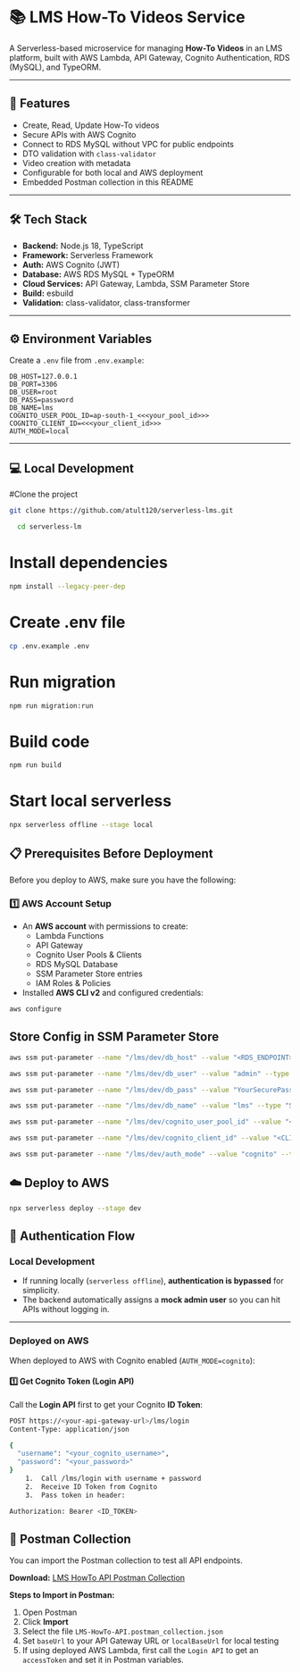 
# 📚 LMS How-To Videos Service

A Serverless-based microservice for managing **How-To Videos** in an LMS platform, built with AWS Lambda, API Gateway, Cognito Authentication, RDS (MySQL), and TypeORM.

---

## 🚀 Features
- Create, Read, Update How-To videos
- Secure APIs with AWS Cognito
- Connect to RDS MySQL without VPC for public endpoints
- DTO validation with `class-validator`
- Video creation with metadata
- Configurable for both local and AWS deployment
- Embedded Postman collection in this README

---

## 🛠️ Tech Stack
- **Backend:** Node.js 18, TypeScript
- **Framework:** Serverless Framework
- **Auth:** AWS Cognito (JWT)
- **Database:** AWS RDS MySQL + TypeORM
- **Cloud Services:** API Gateway, Lambda, SSM Parameter Store
- **Build:** esbuild
- **Validation:** class-validator, class-transformer

---

## ⚙️ Environment Variables
Create a `.env` file from `.env.example`:

```env
DB_HOST=127.0.0.1
DB_PORT=3306
DB_USER=root
DB_PASS=password
DB_NAME=lms
COGNITO_USER_POOL_ID=ap-south-1_<<<your_pool_id>>>
COGNITO_CLIENT_ID=<<<your_client_id>>>
AUTH_MODE=local
```

---

## 💻  Local Development

#Clone the project
```bash
git clone https://github.com/atult120/serverless-lms.git
```

```bash
  cd serverless-lm
```
# Install dependencies
```bash
npm install --legacy-peer-dep
```

# Create .env file
```bash
cp .env.example .env
```
# Run migration
```bash
npm run migration:run
```

# Build code
```bash
npm run build
```

# Start local serverless
```bash
npx serverless offline --stage local
```

## 📋 Prerequisites Before Deployment

Before you deploy to AWS, make sure you have the following:

### 1️⃣ AWS Account Setup
- An **AWS account** with permissions to create:
  - Lambda Functions
  - API Gateway
  - Cognito User Pools & Clients
  - RDS MySQL Database
  - SSM Parameter Store entries
  - IAM Roles & Policies
- Installed **AWS CLI v2** and configured credentials:
```bash
aws configure
```

## Store Config in SSM Parameter Store

```bash
aws ssm put-parameter --name "/lms/dev/db_host" --value "<RDS_ENDPOINT>" --type "String"

aws ssm put-parameter --name "/lms/dev/db_user" --value "admin" --type "String"

aws ssm put-parameter --name "/lms/dev/db_pass" --value "YourSecurePassword123" --type "SecureString"

aws ssm put-parameter --name "/lms/dev/db_name" --value "lms" --type "String"

aws ssm put-parameter --name "/lms/dev/cognito_user_pool_id" --value "<USER_POOL_ID>" --type "String"

aws ssm put-parameter --name "/lms/dev/cognito_client_id" --value "<CLIENT_ID>" --type "String"

aws ssm put-parameter --name "/lms/dev/auth_mode" --value "cognito" --type "String"
```

## ☁️ Deploy to AWS
```bash
npx serverless deploy --stage dev
```

## 🔑 Authentication Flow

### **Local Development**
- If running locally (`serverless offline`), **authentication is bypassed** for simplicity.  
- The backend automatically assigns a **mock admin user** so you can hit APIs without logging in.  

---

### **Deployed on AWS**
When deployed to AWS with Cognito enabled (`AUTH_MODE=cognito`):

#### 1️⃣ Get Cognito Token (Login API)
Call the **Login API** first to get your Cognito **ID Token**:

```bash
POST https://<your-api-gateway-url>/lms/login
Content-Type: application/json

{
  "username": "<your_cognito_username>",
  "password": "<your_password>"
}
	1.	Call /lms/login with username + password
	2.	Receive ID Token from Cognito
	3.	Pass token in header:

Authorization: Bearer <ID_TOKEN>
```

## 📮 Postman Collection
You can import the Postman collection to test all API endpoints.

**Download:** [LMS HowTo API Postman Collection](./docs/LMS-HowTo-API.postman_collection.json)

**Steps to Import in Postman:**
1. Open Postman
2. Click **Import**
3. Select the file `LMS-HowTo-API.postman_collection.json`
4. Set `baseUrl` to your API Gateway URL or `localBaseUrl` for local testing
5. If using deployed AWS Lambda, first call the `Login API` to get an `accessToken` and set it in Postman variables.

